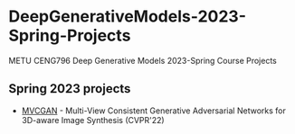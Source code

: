 # DeepGenerativeModels-2023-Spring-Projects
METU CENG796 Deep Generative Models 2023-Spring Course Projects

## Spring 2023 projects
* [MVCGAN](MVCGAN/) - Multi-View Consistent Generative Adversarial Networks for 3D-aware Image Synthesis (CVPR'22)
